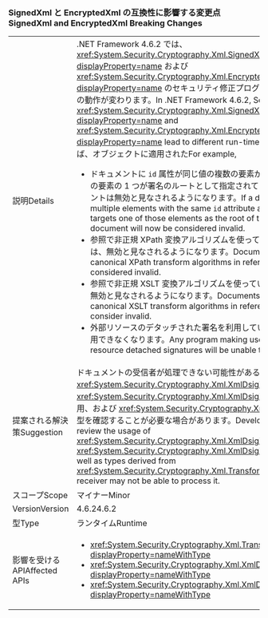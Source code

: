 ### <a name="signedxml-and-encryptedxml-breaking-changes"></a><span data-ttu-id="227da-101">SignedXml と EncryptedXml の互換性に影響する変更点</span><span class="sxs-lookup"><span data-stu-id="227da-101">SignedXml and EncryptedXml Breaking Changes</span></span>

|   |   |
|---|---|
|<span data-ttu-id="227da-102">説明</span><span class="sxs-lookup"><span data-stu-id="227da-102">Details</span></span>|<span data-ttu-id="227da-103">.NET Framework 4.6.2 では、<xref:System.Security.Cryptography.Xml.SignedXml?displayProperty=name> および <xref:System.Security.Cryptography.Xml.EncryptedXml?displayProperty=name> のセキュリティ修正プログラムにより、実行時の動作が変わります。</span><span class="sxs-lookup"><span data-stu-id="227da-103">In .NET Framework 4.6.2, Security fixes in <xref:System.Security.Cryptography.Xml.SignedXml?displayProperty=name> and <xref:System.Security.Cryptography.Xml.EncryptedXml?displayProperty=name> lead to different run-time behaviors.</span></span> <span data-ttu-id="227da-104">たとえば、オブジェクトに適用された</span><span class="sxs-lookup"><span data-stu-id="227da-104">For example,</span></span><ul><li><span data-ttu-id="227da-105">ドキュメントに <code>id</code> 属性が同じ値の複数の要素があり、署名でそれらの要素の 1 つが署名のルートとして指定されている場合、ドキュメントは無効と見なされるようになります。</span><span class="sxs-lookup"><span data-stu-id="227da-105">If a document has multiple elements with the same <code>id</code> attribute and a signature targets one of those elements as the root of the signature, the document will now be considered invalid.</span></span></li><li><span data-ttu-id="227da-106">参照で非正規 XPath 変換アルゴリズムを使っているドキュメントは、無効と見なされるようになります。</span><span class="sxs-lookup"><span data-stu-id="227da-106">Documents using non-canonical XPath transform algorithms in references are now considered invalid.</span></span></li><li><span data-ttu-id="227da-107">参照で非正規 XSLT 変換アルゴリズムを使っているドキュメントは、無効と見なされるようになります。</span><span class="sxs-lookup"><span data-stu-id="227da-107">Documents using non-canonical XSLT transform algorithms in references are now consider invalid.</span></span></li><li><span data-ttu-id="227da-108">外部リソースのデタッチされた署名を利用しているプログラムは、利用できなくなります。</span><span class="sxs-lookup"><span data-stu-id="227da-108">Any program making use of external resource detached signatures will be unable to do so.</span></span></li></ul>|
|<span data-ttu-id="227da-109">提案される解決策</span><span class="sxs-lookup"><span data-stu-id="227da-109">Suggestion</span></span>|<span data-ttu-id="227da-110">ドキュメントの受信者が処理できない可能性があるため、開発者は <xref:System.Security.Cryptography.Xml.XmlDsigXsltTransform> と <xref:System.Security.Cryptography.Xml.XmlDsigXsltTransform> の使用、および <xref:System.Security.Cryptography.Xml.Transform> の派生型を確認することが必要な場合があります。</span><span class="sxs-lookup"><span data-stu-id="227da-110">Developers might want to review the usage of <xref:System.Security.Cryptography.Xml.XmlDsigXsltTransform> and <xref:System.Security.Cryptography.Xml.XmlDsigXsltTransform>, as well as types derived from <xref:System.Security.Cryptography.Xml.Transform> since a document receiver may not be able to process it.</span></span>|
|<span data-ttu-id="227da-111">スコープ</span><span class="sxs-lookup"><span data-stu-id="227da-111">Scope</span></span>|<span data-ttu-id="227da-112">マイナー</span><span class="sxs-lookup"><span data-stu-id="227da-112">Minor</span></span>|
|<span data-ttu-id="227da-113">Version</span><span class="sxs-lookup"><span data-stu-id="227da-113">Version</span></span>|<span data-ttu-id="227da-114">4.6.2</span><span class="sxs-lookup"><span data-stu-id="227da-114">4.6.2</span></span>|
|<span data-ttu-id="227da-115">型</span><span class="sxs-lookup"><span data-stu-id="227da-115">Type</span></span>|<span data-ttu-id="227da-116">ランタイム</span><span class="sxs-lookup"><span data-stu-id="227da-116">Runtime</span></span>|
|<span data-ttu-id="227da-117">影響を受ける API</span><span class="sxs-lookup"><span data-stu-id="227da-117">Affected APIs</span></span>|<ul><li><xref:System.Security.Cryptography.Xml.Transform?displayProperty=nameWithType></li><li><xref:System.Security.Cryptography.Xml.XmlDsigXPathTransform?displayProperty=nameWithType></li><li><xref:System.Security.Cryptography.Xml.XmlDsigXsltTransform?displayProperty=nameWithType></li></ul>|


